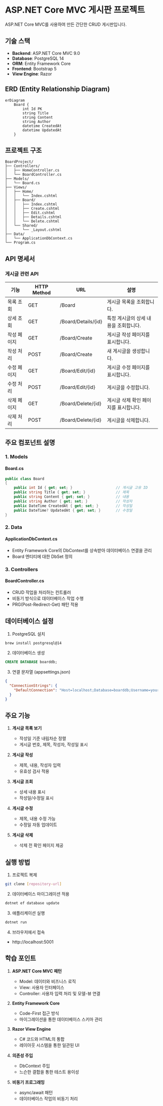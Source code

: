 # ASP.NET Core MVC 게시판 프로젝트

ASP.NET Core MVC를 사용하여 만든 간단한 CRUD 게시판입니다.

## 기술 스택

- **Backend**: ASP.NET Core MVC 9.0
- **Database**: PostgreSQL 14
- **ORM**: Entity Framework Core
- **Frontend**: Bootstrap 5
- **View Engine**: Razor

## ERD (Entity Relationship Diagram)

```mermaid
erDiagram
    Board {
        int Id PK
        string Title
        string Content
        string Author
        datetime CreatedAt
        datetime UpdatedAt
    }
```

## 프로젝트 구조

```
BoardProject/
├── Controllers/
│   ├── HomeController.cs
│   └── BoardController.cs
├── Models/
│   └── Board.cs
├── Views/
│   ├── Home/
│   │   └── Index.cshtml
│   ├── Board/
│   │   ├── Index.cshtml
│   │   ├── Create.cshtml
│   │   ├── Edit.cshtml
│   │   ├── Details.cshtml
│   │   └── Delete.cshtml
│   └── Shared/
│       └── _Layout.cshtml
├── Data/
│   └── ApplicationDbContext.cs
└── Program.cs
```

## API 명세서

### 게시글 관련 API

| 기능 | HTTP Method | URL | 설명 |
|------|-------------|-----|------|
| 목록 조회 | GET | /Board | 게시글 목록을 조회합니다. |
| 상세 조회 | GET | /Board/Details/{id} | 특정 게시글의 상세 내용을 조회합니다. |
| 작성 페이지 | GET | /Board/Create | 게시글 작성 페이지를 표시합니다. |
| 작성 처리 | POST | /Board/Create | 새 게시글을 생성합니다. |
| 수정 페이지 | GET | /Board/Edit/{id} | 게시글 수정 페이지를 표시합니다. |
| 수정 처리 | POST | /Board/Edit/{id} | 게시글을 수정합니다. |
| 삭제 페이지 | GET | /Board/Delete/{id} | 게시글 삭제 확인 페이지를 표시합니다. |
| 삭제 처리 | POST | /Board/Delete/{id} | 게시글을 삭제합니다. |

## 주요 컴포넌트 설명

### 1. Models

#### Board.cs
```csharp
public class Board
{
    public int Id { get; set; }                    // 게시글 고유 ID
    public string Title { get; set; }              // 제목
    public string Content { get; set; }            // 내용
    public string Author { get; set; }             // 작성자
    public DateTime CreatedAt { get; set; }        // 작성일
    public DateTime? UpdatedAt { get; set; }       // 수정일
}
```

### 2. Data

#### ApplicationDbContext.cs
- Entity Framework Core의 DbContext를 상속받아 데이터베이스 연결을 관리
- Board 엔티티에 대한 DbSet 정의

### 3. Controllers

#### BoardController.cs
- CRUD 작업을 처리하는 컨트롤러
- 비동기 방식으로 데이터베이스 작업 수행
- PRG(Post-Redirect-Get) 패턴 적용

## 데이터베이스 설정

1. PostgreSQL 설치
```bash
brew install postgresql@14
```

2. 데이터베이스 생성
```sql
CREATE DATABASE boarddb;
```

3. 연결 문자열 (appsettings.json)
```json
{
  "ConnectionStrings": {
    "DefaultConnection": "Host=localhost;Database=boarddb;Username=your_username;"
  }
}
```

## 주요 기능

1. **게시글 목록 보기**
   - 작성일 기준 내림차순 정렬
   - 게시글 번호, 제목, 작성자, 작성일 표시

2. **게시글 작성**
   - 제목, 내용, 작성자 입력
   - 유효성 검사 적용

3. **게시글 조회**
   - 상세 내용 표시
   - 작성일/수정일 표시

4. **게시글 수정**
   - 제목, 내용 수정 가능
   - 수정일 자동 업데이트

5. **게시글 삭제**
   - 삭제 전 확인 페이지 제공

## 실행 방법

1. 프로젝트 복제
```bash
git clone [repository-url]
```

2. 데이터베이스 마이그레이션 적용
```bash
dotnet ef database update
```

3. 애플리케이션 실행
```bash
dotnet run
```

4. 브라우저에서 접속
- http://localhost:5001

## 학습 포인트

1. **ASP.NET Core MVC 패턴**
   - Model: 데이터와 비즈니스 로직
   - View: 사용자 인터페이스
   - Controller: 사용자 입력 처리 및 모델-뷰 연결

2. **Entity Framework Core**
   - Code-First 접근 방식
   - 마이그레이션을 통한 데이터베이스 스키마 관리

3. **Razor View Engine**
   - C# 코드와 HTML의 통합
   - 레이아웃 시스템을 통한 일관된 UI

4. **의존성 주입**
   - DbContext 주입
   - 느슨한 결합을 통한 테스트 용이성

5. **비동기 프로그래밍**
   - async/await 패턴
   - 데이터베이스 작업의 비동기 처리 
